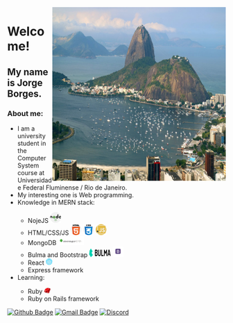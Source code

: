 <img align="right" width="400" height="400" src="public/images/vista-do-morro-do-corcovado-brasil.jpg">

# Welcome!

## My name is **Jorge Borges**.



### About me:
<ul>
    <li> I am a university student in the Computer System course at Universidade Federal Fluminense / Rio de Janeiro. </li>
    <li> My interesting one is Web programming.</li>
    <li>Knowledge in MERN stack:</li>
        <ul>
            <li> NojeJS <img width="25" height="25" src="public/images/nodejs_brand.png"></li>                <li> HTML/CSS/JS <img width="25" height="25" src="public/images/html-5.png"> <img width="25" height="25" src="public/images/css3_brand.png"> <img width="25" height="25" src="public/images/javascript_brand.png"></li>
            <li> MongoDB <img width="60" height="20" src="public/images/mongoDB_brand.png"> </li>
            <li> Bulma and Bootstrap <img width="50" height="20" src="public/images/bulma_brand.png"> <img width="25" height="25" src="public/images/bootstrap_brand.png"></li>
            <li> React <img width="15" height="15" src="public/images/react_brand.png"> </li>
            <li> Express framework </li>
        </ul>
    <li>Learning:</li>
    	<ul>
    		<li>Ruby <img width="15" height="15" src="public/images/ruby_brand.png"> </li>
    		<li> Ruby on Rails framework</li>
    	</ul>
</ul>

[![Github Badge](https://img.shields.io/badge/-Github-000?style=flat-square&logo=Github&logoColor=white&link=link_do_seu_perfil_no_github)](https://github.com/JorgeLAB/) [![Gmail Badge](https://img.shields.io/badge/-Gmail-c14438?style=flat-square&logo=Gmail&logoColor=white&link=mailto:seu_email)](mailto:jorgeborgesdev@gmail.com) [![Discord](https://img.shields.io/discord/760987427166748723.svg?label=&logo=discord&logoColor=ffffff&color=7389D8&labelColor=6A7EC2)](https://discord.com/channels/760987427166748723)
